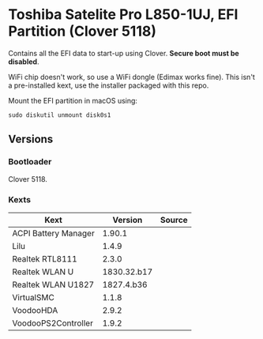 # Toshiba Satelite Pro L850-1UJ, EFI Partition (Clover 5118)
Contains all the EFI data to start-up using Clover. **Secure boot must be disabled**.

WiFi chip doesn't work, so use a WiFi dongle (Edimax works fine). This isn't a pre-installed kext, use the installer packaged with this repo.

Mount the EFI partition in macOS using:
```
sudo diskutil unmount disk0s1
```

## Versions
### Bootloader
Clover 5118.

### Kexts

Kext                 | Version     | Source
-------------------- | ----------- | ------
ACPI Battery Manager | 1.90.1      |
Lilu                 | 1.4.9       |
Realtek RTL8111      | 2.3.0       |
Realtek WLAN U       | 1830.32.b17 |
Realtek WLAN U1827   | 1827.4.b36  |
VirtualSMC           | 1.1.8       |
VoodooHDA            | 2.9.2       |
VoodooPS2Controller  | 1.9.2       |
